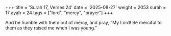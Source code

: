+++
title = 'Surah 17, Verses 24'
date = '2025-08-27'
weight = 2053
surah = 17
ayah = 24
tags = ["lord", "mercy", "prayer"]
+++

And be humble with them out of mercy, and pray, “My Lord! Be merciful to them as they raised me when I was young.”